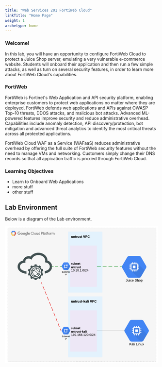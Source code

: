 ```yaml
---
title: "Web Services 201 FortiWeb Cloud"
linkTitle: "Home Page"
weight: 1
archetype: home
---
```


### Welcome!

In this lab, you will have an opportunity to configure FortiWeb Cloud to protect a Juice Shop server, emulating a very vulnerable e-commerce website.  Students will onboard their application and then run a few simple attacks, as well as turn on several security features, in order to learn more about FortiWeb Cloud's capabilities.

### FortiWeb
FortiWeb is Fortinet's Web Application and API security platform, enabling enterprise customers to protect web applications no matter where they are deployed.  FortiWeb defends web applications and APIs against OWASP Top-10 threats, DDOS attacks, and malicious bot attacks. Advanced ML-powered features improve security and reduce administrative overhead. Capabilities include anomaly detection, API discovery/protection, bot mitigation and advanced threat analytics to identify the most critical threats across all protected applications.

FortiWeb Cloud WAF as a Service (WAFaaS) reduces administrative overhead by offering the full suite of FortiWeb security features without the need to manage VMs and networking.  Customers simply change their DNS records so that all appication traffic is proxied through FortiWeb Cloud.


### Learning Objectives
- Learn to Onboard Web Applications 
- more stuff
- other stuff

## Lab Environment

Below is a diagram of the Lab environment.

![lab1](diagram.png)
